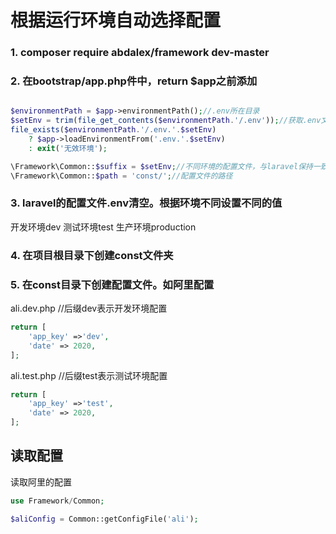 # 根据运行环境自动选择配置### 1. composer require abdalex/framework dev-master### 2. 在bootstrap/app.php件中，return $app之前添加```php$environmentPath = $app->environmentPath();//.env所在目录$setEnv = trim(file_get_contents($environmentPath.'/.env'));//获取.env文件内容file_exists($environmentPath.'/.env.'.$setEnv)    ? $app->loadEnvironmentFrom('.env.'.$setEnv)    : exit('无效环境');\Framework\Common::$suffix = $setEnv;//不同环境的配置文件，与laravel保持一致\Framework\Common::$path = 'const/';//配置文件的路径```### 3. laravel的配置文件.env清空。根据环境不同设置不同的值开发环境dev测试环境test生产环境production### 4. 在项目根目录下创建const文件夹### 5. 在const目录下创建配置文件。如阿里配置ali.dev.php   //后缀dev表示开发环境配置```phpreturn [    'app_key' =>'dev',    'date' => 2020,];```ali.test.php  //后缀test表示测试环境配置```phpreturn [    'app_key' =>'test',    'date' => 2020,];```## 读取配置读取阿里的配置```phpuse Framework/Common;$aliConfig = Common::getConfigFile('ali');```